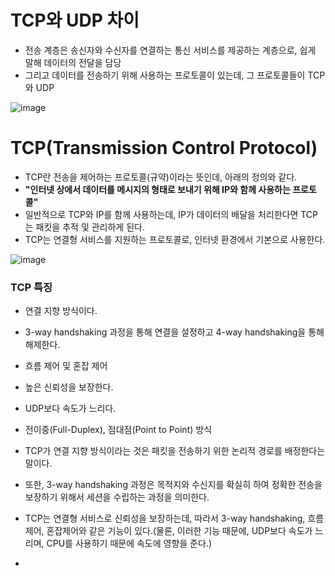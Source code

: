 <h1> TCP와 UDP 차이 </h1>

- 전송 계층은 송신자와 수신자를 연결하는 통신 서비스를 제공하는 계층으로, 쉽게 말해 데이터의 전달을 담당
- 그리고 데이터를 전송하기 위해 사용하는 프로토콜이 있는데, 그 프로토콜들이 TCP와 UDP

![image](https://user-images.githubusercontent.com/62228401/221562329-99688a08-0541-42c4-b75a-ec1c9fe84621.png)

<h1> TCP(Transmission Control Protocol) </h1>

- TCP란 전송을 제어하는 프로토콜(규약)이라는 뜻인데, 아래의 정의와 같다.
- <b> "인터넷 상에서 데이터를 메시지의 형태로 보내기 위해 IP와 함께 사용하는 프로토콜" </b>
- 일반적으로 TCP와 IP를 함께 사용하는데, IP가 데이터의 배달을 처리한다면 TCP는 패킷을 추적 및 관리하게 된다.
- TCP는 연결형 서비스를 지원하는 프로토콜로, 인터넷 환경에서 기본으로 사용한다.

![image](https://user-images.githubusercontent.com/62228401/221562837-b17a0e9e-4381-4f4f-bed1-30b47ffc78fa.png)

<h3> TCP 특징 </h3>

- 연결 지향 방식이다.
- 3-way handshaking 과정을 통해 연결을 설정하고 4-way handshaking을 통해 해제한다.
- 흐름 제어 및 혼잡 제어
- 높은 신뢰성을 보장한다.
- UDP보다 속도가 느리다.
- 전이중(Full-Duplex), 점대점(Point to Point) 방식

- TCP가 연결 지향 방식이라는 것은 패킷을 전송하기 위한 논리적 경로를 배정한다는 말이다.
- 또한, 3-way handshaking 과정은 목적지와 수신지를 확실히 하여 정확한 전송을 보장하기 위해서 세션을 수립하는 과정을 의미한다.
- TCP는 연결형 서비스로 신뢰성을 보장하는데, 따라서 3-way handshaking, 흐름제어, 혼잡제어와 같은 기능이 있다.(물론, 이러한 기능 때문에, UDP보다 속도가 느리며, CPU를 사용하기 때문에 속도에 영향을 준다.)
- 
